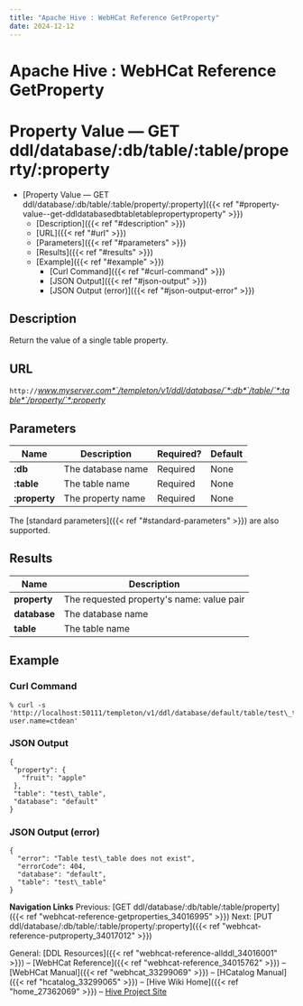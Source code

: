 ```yaml
---
title: "Apache Hive : WebHCat Reference GetProperty"
date: 2024-12-12
---
```


# Apache Hive : WebHCat Reference GetProperty

# Property Value — GET ddl/database/:db/table/:table/property/:property

* [Property Value — GET ddl/database/:db/table/:table/property/:property]({{< ref "#property-value--get-ddldatabasedbtabletablepropertyproperty" >}})
	+ [Description]({{< ref "#description" >}})
	+ [URL]({{< ref "#url" >}})
	+ [Parameters]({{< ref "#parameters" >}})
	+ [Results]({{< ref "#results" >}})
	+ [Example]({{< ref "#example" >}})
		- [Curl Command]({{< ref "#curl-command" >}})
		- [JSON Output]({{< ref "#json-output" >}})
		- [JSON Output (error)]({{< ref "#json-output-error" >}})

## Description

Return the value of a single table property.

## URL

`http://`*www.myserver.com*`/templeton/v1/ddl/database/`*:db*`/table/`*:table*`/property/`*:property*

## Parameters

| Name | Description | Required? | Default |
| --- | --- | --- | --- |
| **:db** | The database name | Required | None |
| **:table** | The table name | Required | None |
| **:property** | The property name | Required | None |

The [standard parameters]({{< ref "#standard-parameters" >}}) are also supported.

## Results

| Name | Description |
| --- | --- |
| **property** | The requested property's name: value pair |
| **database** | The database name |
| **table** | The table name |

## Example

### Curl Command

```
% curl -s 'http://localhost:50111/templeton/v1/ddl/database/default/table/test\_table/property/fruit?user.name=ctdean'

```

### JSON Output

```
{
 "property": {
   "fruit": "apple"
 },
 "table": "test\_table",
 "database": "default"
}

```

### JSON Output (error)

```
{
  "error": "Table test\_table does not exist",
  "errorCode": 404,
  "database": "default",
  "table": "test\_table"
}

```

  

**Navigation Links**
Previous: [GET ddl/database/:db/table/:table/property]({{< ref "webhcat-reference-getproperties_34016995" >}}) Next: [PUT ddl/database/:db/table/:table/property/:property]({{< ref "webhcat-reference-putproperty_34017012" >}})

General: [DDL Resources]({{< ref "webhcat-reference-allddl_34016001" >}}) – [WebHCat Reference]({{< ref "webhcat-reference_34015762" >}}) – [WebHCat Manual]({{< ref "webhcat_33299069" >}}) – [HCatalog Manual]({{< ref "hcatalog_33299065" >}}) – [Hive Wiki Home]({{< ref "home_27362069" >}}) – [Hive Project Site](http://hive.apache.org/)

 

 

